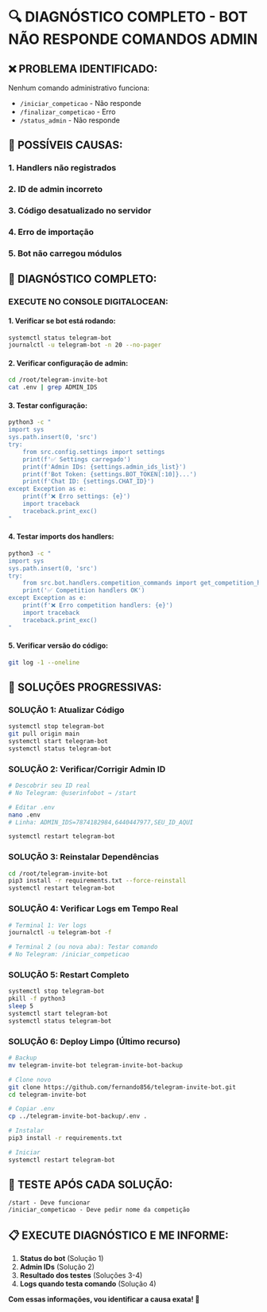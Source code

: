 # 🔍 DIAGNÓSTICO COMPLETO - BOT NÃO RESPONDE COMANDOS ADMIN

## ❌ **PROBLEMA IDENTIFICADO:**
Nenhum comando administrativo funciona:
- `/iniciar_competicao` - Não responde
- `/finalizar_competicao` - Erro
- `/status_admin` - Não responde

## 🎯 **POSSÍVEIS CAUSAS:**

### **1. Handlers não registrados**
### **2. ID de admin incorreto**
### **3. Código desatualizado no servidor**
### **4. Erro de importação**
### **5. Bot não carregou módulos**

## 🔧 **DIAGNÓSTICO COMPLETO:**

### **EXECUTE NO CONSOLE DIGITALOCEAN:**

#### **1. Verificar se bot está rodando:**
```bash
systemctl status telegram-bot
journalctl -u telegram-bot -n 20 --no-pager
```

#### **2. Verificar configuração de admin:**
```bash
cd /root/telegram-invite-bot
cat .env | grep ADMIN_IDS
```

#### **3. Testar configuração:**
```bash
python3 -c "
import sys
sys.path.insert(0, 'src')
try:
    from src.config.settings import settings
    print(f'✅ Settings carregado')
    print(f'Admin IDs: {settings.admin_ids_list}')
    print(f'Bot Token: {settings.BOT_TOKEN[:10]}...')
    print(f'Chat ID: {settings.CHAT_ID}')
except Exception as e:
    print(f'❌ Erro settings: {e}')
    import traceback
    traceback.print_exc()
"
```

#### **4. Testar imports dos handlers:**
```bash
python3 -c "
import sys
sys.path.insert(0, 'src')
try:
    from src.bot.handlers.competition_commands import get_competition_handlers
    print('✅ Competition handlers OK')
except Exception as e:
    print(f'❌ Erro competition handlers: {e}')
    import traceback
    traceback.print_exc()
"
```

#### **5. Verificar versão do código:**
```bash
git log -1 --oneline
```

## 🚀 **SOLUÇÕES PROGRESSIVAS:**

### **SOLUÇÃO 1: Atualizar Código**
```bash
systemctl stop telegram-bot
git pull origin main
systemctl start telegram-bot
systemctl status telegram-bot
```

### **SOLUÇÃO 2: Verificar/Corrigir Admin ID**
```bash
# Descobrir seu ID real
# No Telegram: @userinfobot → /start

# Editar .env
nano .env
# Linha: ADMIN_IDS=7874182984,6440447977,SEU_ID_AQUI

systemctl restart telegram-bot
```

### **SOLUÇÃO 3: Reinstalar Dependências**
```bash
cd /root/telegram-invite-bot
pip3 install -r requirements.txt --force-reinstall
systemctl restart telegram-bot
```

### **SOLUÇÃO 4: Verificar Logs em Tempo Real**
```bash
# Terminal 1: Ver logs
journalctl -u telegram-bot -f

# Terminal 2 (ou nova aba): Testar comando
# No Telegram: /iniciar_competicao
```

### **SOLUÇÃO 5: Restart Completo**
```bash
systemctl stop telegram-bot
pkill -f python3
sleep 5
systemctl start telegram-bot
systemctl status telegram-bot
```

### **SOLUÇÃO 6: Deploy Limpo (Último recurso)**
```bash
# Backup
mv telegram-invite-bot telegram-invite-bot-backup

# Clone novo
git clone https://github.com/fernando856/telegram-invite-bot.git
cd telegram-invite-bot

# Copiar .env
cp ../telegram-invite-bot-backup/.env .

# Instalar
pip3 install -r requirements.txt

# Iniciar
systemctl restart telegram-bot
```

## 🧪 **TESTE APÓS CADA SOLUÇÃO:**

```
/start - Deve funcionar
/iniciar_competicao - Deve pedir nome da competição
```

## 📋 **EXECUTE DIAGNÓSTICO E ME INFORME:**

1. **Status do bot** (Solução 1)
2. **Admin IDs** (Solução 2)  
3. **Resultado dos testes** (Soluções 3-4)
4. **Logs quando testa comando** (Solução 4)

**Com essas informações, vou identificar a causa exata! 🎯**

